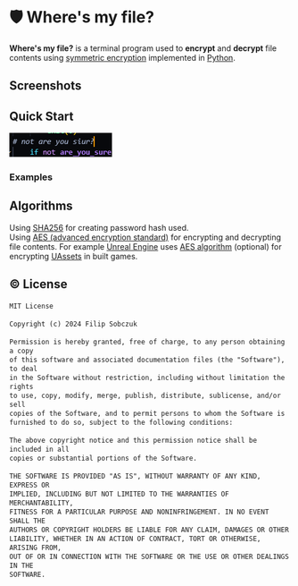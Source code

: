 # 🛡️ Where's my file?


**Where's my file?** is a terminal program used to **encrypt** and **decrypt** file contents using [symmetric encryption](https://en.wikipedia.org/wiki/Symmetric-key_algorithm) implemented in [Python](https://www.python.org/).

## Screenshots

## Quick Start

![alt text](images/image.png)

### Examples

## Algorithms

Using [SHA256](https://pl.wikipedia.org/wiki/SHA-2) for creating password hash used.  
Using [AES (advanced encryption standard)](https://pl.wikipedia.org/wiki/Advanced_Encryption_Standard) for encrypting and decrypting file contents. For example [Unreal Engine](https://www.unrealengine.com/) uses [AES algorithm](https://pl.wikipedia.org/wiki/Advanced_Encryption_Standard) (optional) for encrypting [UAssets](https://docs.fileformat.com/game/uasset/) in built games.

## © License

```license
MIT License

Copyright (c) 2024 Filip Sobczuk

Permission is hereby granted, free of charge, to any person obtaining a copy
of this software and associated documentation files (the "Software"), to deal
in the Software without restriction, including without limitation the rights
to use, copy, modify, merge, publish, distribute, sublicense, and/or sell
copies of the Software, and to permit persons to whom the Software is
furnished to do so, subject to the following conditions:

The above copyright notice and this permission notice shall be included in all
copies or substantial portions of the Software.

THE SOFTWARE IS PROVIDED "AS IS", WITHOUT WARRANTY OF ANY KIND, EXPRESS OR
IMPLIED, INCLUDING BUT NOT LIMITED TO THE WARRANTIES OF MERCHANTABILITY,
FITNESS FOR A PARTICULAR PURPOSE AND NONINFRINGEMENT. IN NO EVENT SHALL THE
AUTHORS OR COPYRIGHT HOLDERS BE LIABLE FOR ANY CLAIM, DAMAGES OR OTHER
LIABILITY, WHETHER IN AN ACTION OF CONTRACT, TORT OR OTHERWISE, ARISING FROM,
OUT OF OR IN CONNECTION WITH THE SOFTWARE OR THE USE OR OTHER DEALINGS IN THE
SOFTWARE.
```
